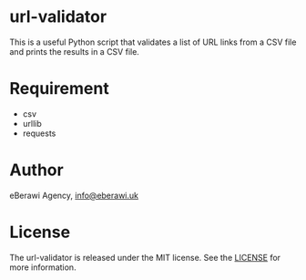 # url-validator
This is a useful Python script that validates a list of URL links from a CSV file and prints the results in a CSV file.


# Requirement
- csv
- urllib
- requests


# Author
eBerawi Agency, info@eberawi.uk


# License
The url-validator is released under the MIT license. See the [LICENSE](https://github.com/eBerawi/url-validator/blob/main/LICENSE) for more information.
